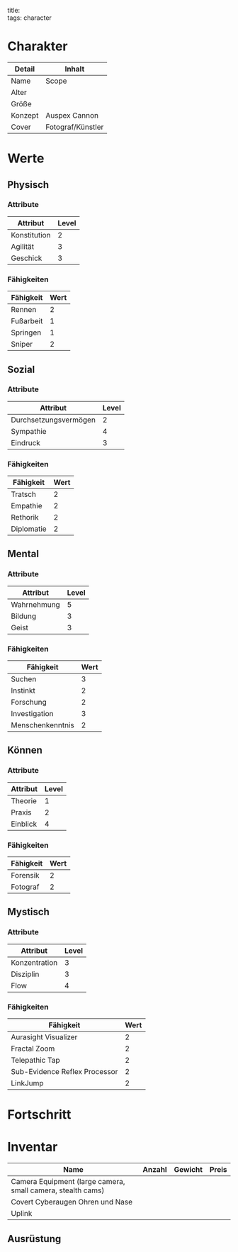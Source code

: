 title:   
tags: character  
# Charakter
|Detail|Inhalt|
|-|-|
|Name | Scope|
|Alter | |
|Größe||
|Konzept|Auspex Cannon|
|Cover | Fotograf/Künstler |

# Werte
## Physisch
### Attribute
|Attribut|Level|
|-|-|
| Konstitution | 2 |
| Agilität | 3 |
| Geschick | 3 |

### Fähigkeiten
|Fähigkeit|Wert|
|-|-|
| Rennen | 2 |
| Fußarbeit | 1 |
| Springen | 1 |
| Sniper | 2 |


## Sozial
### Attribute 
|Attribut|Level|
|-|-|
| Durchsetzungsvermögen | 2 |
| Sympathie | 4 |
| Eindruck | 3 |


### Fähigkeiten
|Fähigkeit|Wert|
|-|-|
| Tratsch | 2|
| Empathie | 2|
| Rethorik | 2|
| Diplomatie | 2| 


## Mental
### Attribute 
|Attribut|Level|
|-|-|
| Wahrnehmung | 5 |
| Bildung | 3 |
| Geist | 3 |


### Fähigkeiten
|Fähigkeit|Wert|
|-|-|
| Suchen | 3|
| Instinkt | 2|
| Forschung | 2|
| Investigation | 3|
| Menschenkenntnis | 2|


## Können
### Attribute 
|Attribut|Level|
|-|-|
| Theorie | 1 |
| Praxis | 2 |
| Einblick | 4 |


### Fähigkeiten
|Fähigkeit|Wert|
|-|-|
| Forensik | 2|
| Fotograf | 2|

## Mystisch
### Attribute 
|Attribut|Level|
|-|-|
| Konzentration | 3 |
| Disziplin | 3 |
| Flow | 4 |


### Fähigkeiten
|Fähigkeit|Wert|
|-|-|
| Aurasight Visualizer | 2|
| Fractal Zoom | 2|
| Telepathic Tap | 2|
| Sub-Evidence Reflex Processor | 2|
| LinkJump | 2|


# Fortschritt

# Inventar

|Name|Anzahl|Gewicht|Preis|
|---|---|---|---|
|Camera Equipment (large camera, small camera, stealth cams)||||
|Covert Cyberaugen Ohren und Nase||||
|Uplink||||

## Ausrüstung

